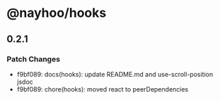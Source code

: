 # @nayhoo/hooks

## 0.2.1

### Patch Changes

- f9bf089: docs(hooks): update README.md and use-scroll-position jsdoc
- f9bf089: chore(hooks): moved react to peerDependencies
